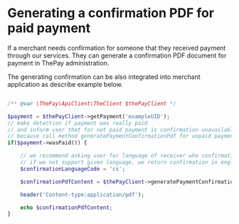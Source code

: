 # Generating a confirmation PDF for paid payment

If a merchant needs confirmation for someone that they received payment through our services.
They can generate a confirmation PDF document for payment in ThePay administration.

The generating confirmation can be also integrated into merchant application as describe example below.

```php

/** @var \ThePay\ApiClient\TheClient $thePayClient */

$payment = $thePayClient->getPayment('exampleUID');
// make detection if payment was really paid
// and inform user that for not paid payment is confirmation unavailable,
// because call method generatePaymentConfirmationPdf for unpaid payments will fail
if($payment->wasPaid()) {

    // we recommend asking user for language of receiver who confirmation wants, so he can understand it,
    // if we not support given language, we return confirmation in english
    $confirmationLanguageCode = 'cs';

    $confirmationPdfContent = $thePayClient->generatePaymentConfirmationPdf('exampleUID', $confirmationLanguageCode);

    header('Content-type:application/pdf');

    echo $confirmationPdfContent;
}

```
